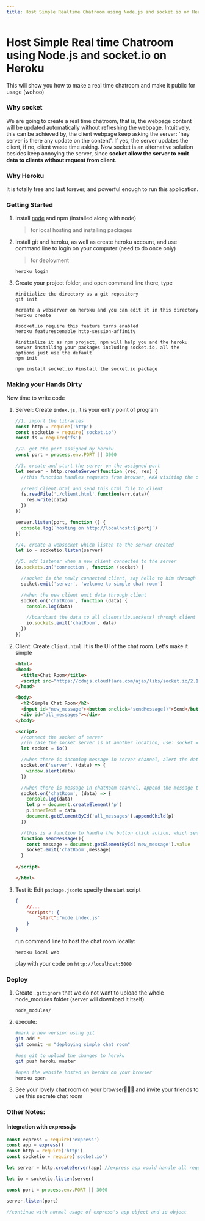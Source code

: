 ```yaml
---
title: Host Simple Realtime Chatroom using Node.js and socket.io on Heroku
---
```


# Host Simple Real time Chatroom using Node.js and socket.io on Heroku

This will show you how to make a real time chatroom and make it public for usage (wohoo)

### Why socket

We are going to create a real time chatroom, that is, the webpage content will be updated automatically without refreshing the webpage. Intuitively, this can be achieved by, the client webpage keep asking the server: 'hey server is there any update on the content'. If yes, the server updates the client, if no, client waste time asking. Now socket is an alternative solution besides keep annoying the server, since **socket allow the server to emit data to clients without request from client**.

### Why Heroku

It is totally free and last forever, and powerful enough to run this application. 

### Getting Started

1. Install [node](https://nodejs.org) and npm (installed along with node)

   > for local hosting and installing packages

2. Install git and heroku, as well as create heroku account, and use command line to login on your computer (need to do once only)

   > for deployment

   ```
   heroku login
   ```

   

3. Create your project folder, and open command line there, type

   ```shell
   #initialize the directory as a git repository
   git init
   
   #create a webserver on heroku and you can edit it in this directory
   heroku create
   
   #socket.io require this feature turns enabled
   heroku features:enable http-session-affinity 
   
   #initialize it as npm project, npm will help you and the heroku server installing your packages including socket.io, all the options just use the default
   npm init 
   
   npm install socket.io #install the socket.io package
   ```

### Making your Hands Dirty

Now time to write code

1. Server: Create `index.js`, it is your entry point of program

   ```js
   //1. import the libraries
   const http = require('http')
   const socketio = require('socket.io')
   const fs = require('fs')
   
   //2. get the port assigned by heroku
   const port = process.env.PORT || 3000
   
   //3. create and start the server on the assigned port
   let server = http.createServer(function (req, res) {
     //this function handles requests from browser, AKA visiting the chat room website
     
     //read client.html and send this html file to client
     fs.readFile('./client.html',function(err,data){
       res.write(data)
     })
   })
   
   server.listen(port, function () {
     console.log(`hosting on http://localhost:${port}`)
   })
   
   //4. create a websocket which listen to the server created
   let io = socketio.listen(server)
   
   //5. add listener when a new client connected to the server
   io.sockets.on('connection', function (socket) {
   
     //socket is the newly connected client, say hello to him through 'server' channel
     socket.emit('server', 'welcome to simple chat room')
   
     //when the new client emit data through client 
     socket.on('chatRoom', function (data) {
       console.log(data)
   
       //boardcast the data to all clients(io.sockets) through client channel
       io.sockets.emit('chatRoom', data)
     })
   })
   
   ```

2. Client: Create `client.html`. It is the UI of the chat room. Let's make it simple

   ```html
   <html>
   <head>
     <title>Chat Room</title>
     <script src="https://cdnjs.cloudflare.com/ajax/libs/socket.io/2.1.1/socket.io.slim.js"></script>
   </head>
   
   <body>
     <h2>Simple Chat Room</h2>
     <input id="new_message"><button onclick="sendMessage()">Send</button>
     <div id="all_messages"></div>
   </body>
   
   <script>
     //connect the socket of server
     //in case the socket server is at another location, use: socket = io.connect(url_to_socket_server)
     let socket = io()
   
     //when there is incoming message in server channel, alert the data
     socket.on('server', (data) => {
       window.alert(data)
     })
   
     //when there is message in chatRoom channel, append the message to the website
     socket.on('chatRoom', (data) => {
       console.log(data)
       let p = document.createElement('p')
       p.innerText = data
       document.getElementById('all_messages').appendChild(p)
     })
   
     //this is a function to handle the button click action, which send the message to server
     function sendMessage(){
       const message = document.getElementById('new_message').value
       socket.emit('chatRoom',message)
     }
     
   </script>
   
   </html>
   
   ```

   

3. Test it: Edit `package.json`to specify the start script

   ```json
   {
       //...
       "scripts": {
           "start":"node index.js"
       }
   }
   ```

   run command line to host the chat room locally:

   ```
   heroku local web
   ```

   play with your code on `http://localhost:5000`

### Deploy

1. Create `.gitignore` that we do not want to upload the whole node_modules folder (server will download it itself)

   ```gitignore
   node_modules/
   ```

2. execute:

   ```sh
   #mark a new version using git
   git add *
   git commit -m "deploying simple chat room"
   
   #use git to upload the changes to heroku
   git push heroku master
   
   #open the website hosted on heroku on your browser
   heroku open
   ```

3. See your lovely chat room on your browser🎉🎉🎉 and invite your friends to use this secrete chat room

### Other Notes:

#### Integration with express.js

```js
const express = require('express')
const app = express()
const http = require('http')
const socketio = require('socket.io')

let server = http.createServer(app) //express app would handle all requests

let io = socketio.listen(server)

const port = process.env.PORT || 3000

server.listen(port)

//continue with normal usage of express's app object and io object
```

